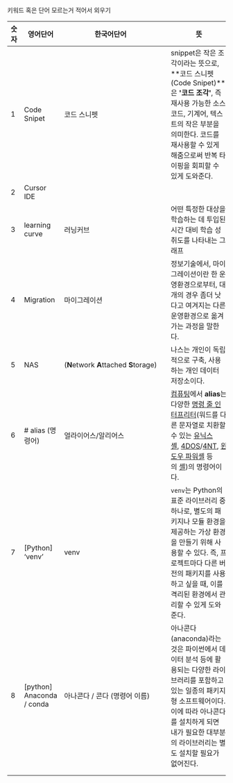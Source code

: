 
키워드 혹은 단어 모르는거 적어서 외우기

| 숫자  | 영어단어                      | 한국어단어                                  |     | 뜻                                                                                                                                                                                                                                                                                                                                                                                                                                                                                                                                                                                                                                                           |
| --- | ------------------------- | -------------------------------------- | --- | ----------------------------------------------------------------------------------------------------------------------------------------------------------------------------------------------------------------------------------------------------------------------------------------------------------------------------------------------------------------------------------------------------------------------------------------------------------------------------------------------------------------------------------------------------------------------------------------------------------------------------------------------------------- |
| 1   | Code Snipet               | 코드 스니펫                                 |     | snippet은 작은 조각이라는 뜻으로,  <br>**코드 스니펫(Code Snipet)**은 **'코드 조각'**, 즉 재사용 가능한 소스 코드, 기계어, 텍스트의 작은 부분을 의미한다. 코드를 재사용할 수 있게 해줌으로써 반복 타이핑을 회피할 수 있게 도와준다.                                                                                                                                                                                                                                                                                                                                                                                                                                                                                                        |
| 2   | Cursor IDE                |                                        |     |                                                                                                                                                                                                                                                                                                                                                                                                                                                                                                                                                                                                                                                             |
| 3   | learning curve            | 러닝커브                                   |     | 어떤 특정한 대상을 학습하는 데 투입된 시간 대비 학습 성취도를 나타내는 그래프                                                                                                                                                                                                                                                                                                                                                                                                                                                                                                                                                                                                                |
| 4   | Migration                 | 마이그레이션                                 |     | 정보기술에서, 마이그레이션이란 한 운영환경으로부터, 대개의 경우 좀더 낫다고 여겨지는 다른 운영환경으로 옮겨가는 과정을 말한다.                                                                                                                                                                                                                                                                                                                                                                                                                                                                                                                                                                                     |
| 5   | NAS                       | (**N**etwork **A**ttached **S**torage) |     | 나스는 개인이 독립적으로 구축, 사용하는 개인 데이터 저장소이다.                                                                                                                                                                                                                                                                                                                                                                                                                                                                                                                                                                                                                        |
| 6   | # alias (명령어)             | 얼라이어스/알리어스                             |     | [컴퓨팅](https://ko.wikipedia.org/wiki/%EC%BB%B4%ED%93%A8%ED%8C%85 "컴퓨팅")에서 **alias**는 다양한 [명령 줄 인터프리터](https://ko.wikipedia.org/wiki/%EB%AA%85%EB%A0%B9_%EC%A4%84_%EC%9D%B8%ED%84%B0%ED%8E%98%EC%9D%B4%EC%8A%A4 "명령 줄 인터페이스")(워드를 다른 문자열로 치환할 수 있는 [유닉스 셸](https://ko.wikipedia.org/wiki/%EC%9C%A0%EB%8B%89%EC%8A%A4_%EC%85%B8 "유닉스 셸"), [4DOS](https://ko.wikipedia.org/wiki/4DOS "4DOS")/[4NT](https://ko.wikipedia.org/w/index.php?title=4NT&action=edit&redlink=1 "4NT (없는 문서)"), [윈도우 파워셸](https://ko.wikipedia.org/wiki/%EC%9C%88%EB%8F%84%EC%9A%B0_%ED%8C%8C%EC%9B%8C%EC%85%B8 "윈도우 파워셸") 등의 [셸](https://ko.wikipedia.org/wiki/%EC%85%B8 "셸"))의 명령어이다. |
| 7   | [Python] ‘venv’           | venv                                   |     | `venv`는 Python의 표준 라이브러리 중 하나로, 별도의 패키지나 모듈 환경을 제공하는 가상 환경을 만들기 위해 사용할 수 있다. 즉, 프로젝트마다 다른 버전의 패키지를 사용하고 싶을 때, 이를 격리된 환경에서 관리할 수 있게 도와준다.                                                                                                                                                                                                                                                                                                                                                                                                                                                                                                                    |
| 8   | [python] Anaconda / conda | 아나콘다 / 콘다 (명령어 이름)                     |     | 아나콘다(anaconda)라는 것은 파이썬에서 데이터 분석 등에 활용되는 다양한 라이브러리를 포함하고 있는 일종의 패키지형 소프트웨어이다. 이에 따라 아나콘다를 설치하게 되면 내가 필요한 대부분의 라이브러리는 별도 설치할 필요가 없어진다.                                                                                                                                                                                                                                                                                                                                                                                                                                                                                                                       |
|     |                           |                                        |     |                                                                                                                                                                                                                                                                                                                                                                                                                                                                                                                                                                                                                                                             |
|     |                           |                                        |     |                                                                                                                                                                                                                                                                                                                                                                                                                                                                                                                                                                                                                                                             |
